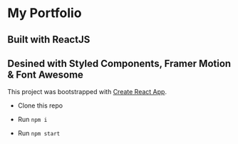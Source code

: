 # My Portfolio
## Built with ReactJS
## Desined with Styled Components, Framer Motion & Font Awesome

This project was bootstrapped with [Create React App](https://github.com/facebook/create-react-app).

* Clone this repo

* Run ```npm i```

* Run ```npm start```
